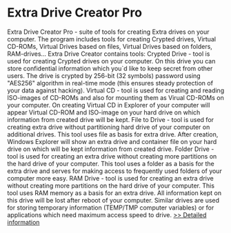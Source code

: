 # Extra Drive Creator Pro
Extra Drive Creator Pro - suite of tools for creating Extra drives on your computer. The program includes tools for creating Crypted drives, Virtual CD-ROMs, Virtual Drives based on files, Virtual Drives based on folders, RAM-drives... Extra Drive Creator contains tools: Crypted Drive - tool is used for creating Crypted drives on your computer. On this drive you can store confidential information which you`d like to keep secret from other users. The drive is crypted by 256-bit (32 symbols) password using "AES256" algorithm in real-time mode (this ensures steady protection of your data against hacking). Virtual CD - tool is used for creating and reading ISO-images of CD-ROMs and also for mounting them as Virual CD-ROMs on your computer. On creating Virtual CD in Explorer of your computer will appear Virtual CD-ROM and ISO-image on your hard drive on which information from created drive will be kept. File to Drive - tool is used for creating extra drive without partitioning hard drive of your computer on additional drives. This tool uses file as basis for extra drive. After creation, Windows Explorer will show an extra drive and container file on your hard drive on which will be kept information from created drive. Folder Drive - tool is used for creating an extra drive without creating more partitions on the hard drive of your computer. This tool uses a folder as a basis for the extra drive and serves for making access to frequently used folders of your computer more easy. RAM Drive - tool is used for creating an extra drive without creating more partitions on the hard drive of your computer. This tool uses RAM memory as a basis for an extra drive. All information kept on this drive will be lost after reboot of your computer. Similar drives are used for storing temporary information (TEMP/TMP computer variables) or for applications which need maximum access speed to drive.
[>> Detailed information](https://secure.shareit.com/shareit/product.html?productid=218282&affiliateid=200057808)